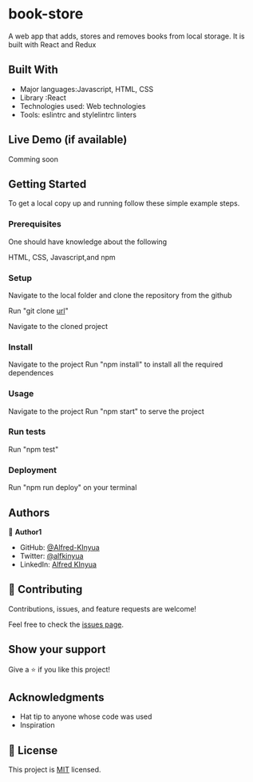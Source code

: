 # book-store

A web app that adds, stores and removes books from local storage. It is built with React and Redux

## Built With

- Major languages:Javascript, HTML, CSS
- Library :React
- Technologies used: Web technologies
- Tools: eslintrc and stylelintrc linters

## Live Demo (if available)

Comming soon

## Getting Started

To get a local copy up and running follow these simple example steps.

### Prerequisites

One should have knowledge about the following

HTML, CSS, Javascript,and npm

### Setup

Navigate to the local folder and clone the repository from the github

Run "git clone [url](git@github.com:Alfred-KInyua/bookstore-website.git)"

Navigate to the cloned project

### Install

Navigate to the project
Run "npm install" to install all the required dependences

### Usage

Navigate to the project
Run "npm start" to serve the project

### Run tests

Run "npm test"

### Deployment

Run "npm run deploy" on your terminal

## Authors

👤 **Author1**

- GitHub: [@Alfred-KInyua](https://github.com/Alfred-KInyua)
- Twitter: [@alfkinyua](https://twitter.com/alfkinyua)
- LinkedIn: [Alfred KInyua](linkedin.com/in/alfred-kinyua-25927a64)

## 🤝 Contributing

Contributions, issues, and feature requests are welcome!

Feel free to check the [issues page](https://github.com/Alfred-KInyua/bookstore-website/issues).

## Show your support

Give a ⭐️ if you like this project!

## Acknowledgments

- Hat tip to anyone whose code was used
- Inspiration

## 📝 License

This project is [MIT](./MIT.md) licensed.
